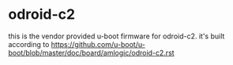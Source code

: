 # odroid-c2

this is the vendor provided u-boot firmware for odroid-c2.
it's built according to https://github.com/u-boot/u-boot/blob/master/doc/board/amlogic/odroid-c2.rst

